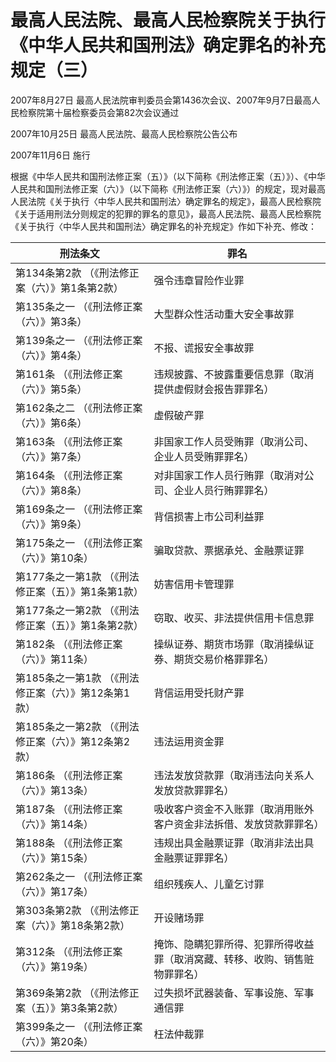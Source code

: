 # 最高人民法院、最高人民检察院关于执行《中华人民共和国刑法》确定罪名的补充规定（三）

2007年8月27日 最高人民法院审判委员会第1436次会议、2007年9月7日最高人民检察院第十届检察委员会第82次会议通过

2007年10月25日 最高人民法院、最高人民检察院公告公布

2007年11月6日 施行

<!-- INFO END -->

根据《中华人民共和国刑法修正案（五）》（以下简称《刑法修正案（五）》）、《中华人民共和国刑法修正案（六）》（以下简称《刑法修正案（六）》）的规定，现对最高人民法院《关于执行〈中华人民共和国刑法〉确定罪名的规定》，最高人民检察院《关于适用刑法分则规定的犯罪的罪名的意见》，最高人民法院、最高人民检察院《关于执行〈中华人民共和国刑法〉确定罪名的补充规定》作如下补充、修改：

<!-- TABLE -->
| 刑法条文 |罪名 |
|-----|-----|
| 第134条第2款 （《刑法修正案（六）》第1条第2款） |强令违章冒险作业罪 |
| 第135条之一 （《刑法修正案（六）》第3条） |大型群众性活动重大安全事故罪 |
| 第139条之一 （《刑法修正案（六）》第4条） |不报、谎报安全事故罪 |
| 第161条 （《刑法修正案（六）》第5条） |违规披露、不披露重要信息罪（取消提供虚假财会报告罪罪名） |
| 第162条之二 （《刑法修正案（六）》第6条） |虚假破产罪 |
| 第163条 （《刑法修正案（六）》第7条） |非国家工作人员受贿罪（取消公司、企业人员受贿罪罪名） |
| 第164条 （《刑法修正案（六）》第8条） |对非国家工作人员行贿罪（取消对公司、企业人员行贿罪罪名） |
| 第169条之一 （《刑法修正案（六）》第9条） |背信损害上市公司利益罪 |
| 第175条之一 （《刑法修正案（六）》第10条） |骗取贷款、票据承兑、金融票证罪 |
| 第177条之一第1款 （《刑法修正案（五）》第1条第1款） |妨害信用卡管理罪 |
| 第177条之一第2款 （《刑法修正案（五）》第1条第2款） |窃取、收买、非法提供信用卡信息罪 |
| 第182条 （《刑法修正案（六）》第11条） |操纵证券、期货市场罪（取消操纵证券、期货交易价格罪罪名） |
| 第185条之一第1款 （《刑法修正案（六）》第12条第1款） |背信运用受托财产罪 |
| 第185条之一第2款 （《刑法修正案（六）》第12条第2款） |违法运用资金罪 |
| 第186条 （《刑法修正案（六）》第13条） |违法发放贷款罪（取消违法向关系人发放贷款罪罪名） |
| 第187条 （《刑法修正案（六）》第14条） |吸收客户资金不入账罪（取消用账外客户资金非法拆借、发放贷款罪罪名） |
| 第188条 （《刑法修正案（六）》第15条） |违规出具金融票证罪（取消非法出具金融票证罪罪名） |
| 第262条之一 （《刑法修正案（六）》第17条） |组织残疾人、儿童乞讨罪 |
| 第303条第2款 （《刑法修正案（六）》第18条第2款） |开设赌场罪 |
| 第312条 （《刑法修正案（六）》第19条） |掩饰、隐瞒犯罪所得、犯罪所得收益罪（取消窝藏、转移、收购、销售赃物罪罪名） |
| 第369条第2款 （《刑法修正案（五）》第3条第2款） |过失损坏武器装备、军事设施、军事通信罪 |
| 第399条之一 （《刑法修正案（六）》第20条） |枉法仲裁罪 |
<!-- TABLE END -->

